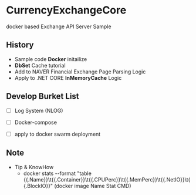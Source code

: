 CurrencyExchangeCore
====================

docker based Exchange API Server Sample

History
-------

-	Sample code **Docker** initailize
-	**DbSet** Cache tutorial
-	Add to NAVER Financial Exchange Page Parsing Logic
-	Apply to .NET CORE **InMemoryCache** Logic

Develop Burket List
-------------------

-	[ ] Log System (NLOG)
-	[ ] Docker-compose 
-	[ ] apply to docker swarm deployment


Note
---------
- Tip & KnowHow
  - docker stats --format "table {{.Name}}\t{{.Container}}\t{{.CPUPerc}}\t{{.MemPerc}}\t{{.NetIO}}\t{{.BlockIO}}" (docker image Name Stat CMD)

